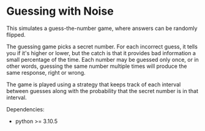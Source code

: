 # Guessing with Noise
 
This simulates a guess-the-number game, where answers can be randomly flipped.

The guessing game picks a secret number.
For each incorrect guess, it tells you if it's higher or lower,
but the catch is that it provides bad information a small percentage of the time.
Each number may be guessed only once, or in other words,
guessing the same number multiple times will produce the same response, right or wrong.

The game is played using a strategy that keeps track of each interval between guesses
along with the probability that the secret number is in that interval.

Dependencies:

* python >= 3.10.5
